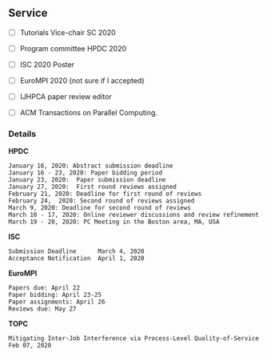 ## Service

- [ ] Tutorials Vice-chair SC 2020
- [ ] Program committee HPDC 2020
- [ ] ISC 2020 Poster
- [ ] EuroMPI 2020 (not sure if I accepted)
- [ ] IJHPCA paper review editor
- [ ] ACM Transactions on Parallel Computing.


### Details

**HPDC**

```
January 16, 2020: Abstract submission deadline
January 16 - 23, 2020: Paper bidding period
January 23, 2020:  Paper submission deadline
January 27, 2020:  First round reviews assigned
February 21, 2020: Deadline for first round of reviews
February 24,  2020: Second round of reviews assigned
March 9, 2020: Deadline for second round of reviews
March 10 - 17, 2020: Online reviewer discussions and review refinement
March 19 - 20, 2020: PC Meeting in the Boston area, MA, USA
```

**ISC**

```
Submission Deadline      March 4, 2020
Acceptance Notification  April 1, 2020
```


**EuroMPI**

```
Papers due: April 22
Paper bidding: April 23-25
Paper assignments: April 26
Reviews due: May 27
```

**TOPC**

```
Mitigating Inter-Job Interference via Process-Level Quality-of-Service
Feb 07, 2020
```
